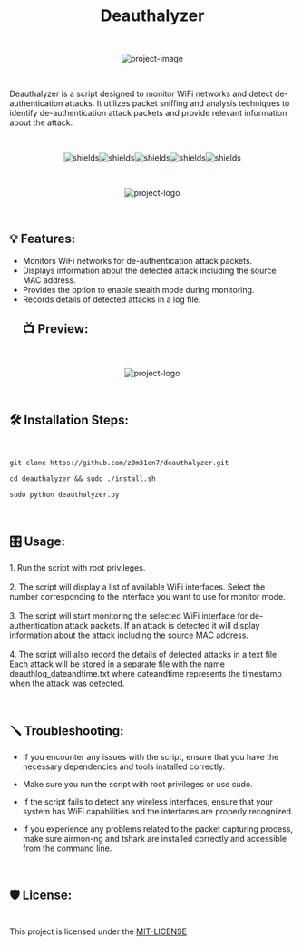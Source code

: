 <h1 align="center" id="title">Deauthalyzer</h1><br>

<p align="center"><img src="https://socialify.git.ci/z0m31en7/deauthalyzer/image?font=Source%20Code%20Pro&amp;logo=https%3A%2F%2Fraw.githubusercontent.com%2Fz0m31en7%2Fdeauthalyzer%2Fmain%2Flogo.png&amp;name=1&amp;owner=1&amp;pattern=Floating%20Cogs&amp;theme=Dark" alt="project-image"></p><br>

<p id="description">Deauthalyzer is a script designed to monitor WiFi networks and detect de-authentication attacks. It utilizes packet sniffing and analysis techniques to identify de-authentication attack packets and provide relevant information about the attack.</p><br>

<p align="center"><img src="https://img.shields.io/badge/Linux-FCC624?style=for-the-badge&amp;logo=linux&amp;logoColor=black" alt="shields"><img src="https://img.shields.io/badge/Python-3776AB?style=for-the-badge&amp;logo=python&amp;logoColor=white" alt="shields"><img src="https://img.shields.io/badge/Windows-0078D6?style=for-the-badge&amp;logo=windows&amp;logoColor=white" alt="shields"><img src="https://img.shields.io/badge/PyCharm-000000.svg?style=for-the-badge&amp;logo=PyCharm&amp;logoColor=white" alt="shields"><img src="https://img.shields.io/badge/Kali_Linux-557C94?style=for-the-badge&amp;logo=kali-linux&amp;logoColor=white" alt="shields"></p><br>


<p align="center"><img src="https://raw.githubusercontent.com/z0m31en7/deauthalyzer/main/logo.png" alt="project-logo"></p>


<br><h2>💡 Features:</h2>

*   Monitors WiFi networks for de-authentication attack packets.
*   Displays information about the detected attack including the source MAC address.
*   Provides the option to enable stealth mode during monitoring.
*   Records details of detected attacks in a log file.
<br><h2>📺 Preview:</h2><br>

<p align="center"><img src="https://raw.githubusercontent.com/z0m31en7/deauthalyzer/main/deauthalyzer.png" alt="project-logo"></p><br>

  
 

<h2>🛠️ Installation Steps:</h2><br>

```
git clone https://github.com/z0m31en7/deauthalyzer.git
```

```
cd deauthalyzer && sudo ./install.sh
```

```
sudo python deauthalyzer.py
```

<br><h2>🎛 Usage:</h2>

1\. Run the script with root privileges. <br><br>2. The script will display a list of available WiFi interfaces. Select the number corresponding to the interface you want to use for monitor mode. <br><br>3. The script will start monitoring the selected WiFi interface for de-authentication attack packets. If an attack is detected it will display information about the attack including the source MAC address. <br><br>4. The script will also record the details of detected attacks in a text file. Each attack will be stored in a separate file with the name deauthlog\_dateandtime.txt where dateandtime represents the timestamp when the attack was detected.<br>

  
  
<br><h2>🪛 Troubleshooting:</h2>
*  If you encounter any issues with the script, ensure that you have the necessary dependencies and tools installed correctly.

*   Make sure you run the script with root privileges or use sudo.
*   If the script fails to detect any wireless interfaces, ensure that your system has WiFi capabilities and the interfaces are properly recognized.
*   If you experience any problems related to the packet capturing process, make sure airmon-ng and tshark are installed correctly and accessible from the command line.

<br><h2>🛡️ License:</h2><br>
This project is licensed under the <a href="https://github.com/z0m31en7/deauthalyzer/blob/main/LICENSE">MIT-LICENSE</a>
